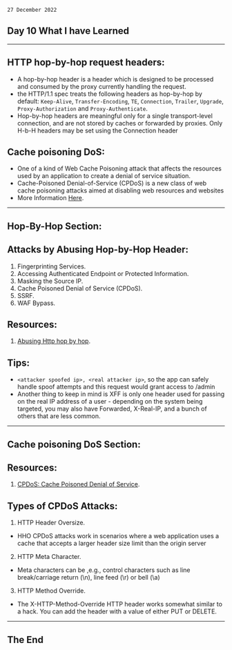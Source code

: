 `27 December 2022`

## **Day 10 What I have Learned**

* * *

## **HTTP hop-by-hop request headers**:

- A hop-by-hop header is a header which is designed to be processed and consumed by the proxy currently handling the request.
- the HTTP/1.1 spec treats the following headers as hop-by-hop by default: `Keep-Alive`, `Transfer-Encoding`, `TE`, `Connection`, `Trailer`, `Upgrade`, `Proxy-Authorization` and `Proxy-Authenticate`.
- Hop-by-hop headers are meaningful only for a single transport-level connection, and are not stored by caches or forwarded by proxies.
    Only H-b-H headers may be set using the Connection header

## **Cache poisoning DoS**:

- One of a kind of Web Cache Poisoning attack that affects the resources used by an application to create a denial of service situation.
- Cache-Poisoned Denial-of-Service (CPDoS) is a new class of web cache poisoning attacks aimed at disabling web resources and websites
- More Information [Here](https://cpdos.org).

* * *

## **Hop-By-Hop Section**:
## **Attacks by Abusing Hop-by-Hop Header**:
1. Fingerprinting Services.
2. Accessing Authenticated Endpoint or Protected Information.
3. Masking the Source IP. 
4. Cache Poisoned Denial of Service (CPDoS).
5. SSRF.
6. WAF Bypass.
## **Resources**:

1.  [Abusing Http hop by hop](https://nathandavison.com/blog/abusing-http-hop-by-hop-request-headers).

## **Tips**:

- `<attacker spoofed ip>, <real attacker ip>`, so the app can safely handle spoof attempts and this request would grant access to /admin
- Another thing to keep in mind is XFF is only one header used for passing on the real IP address of a user - depending on the system being targeted, you may also have Forwarded, X-Real-IP, and a bunch of others that are less common.
***
## **Cache poisoning DoS Section**:
## **Resources**:
1. [CPDoS: Cache Poisoned Denial of Service](https://cpdos.org/).
## **Types of CPDoS Attacks**:
1. HTTP Header Oversize.
- HHO CPDoS attacks work in scenarios where a web application uses a cache that accepts a larger header size limit than the origin server
2. HTTP Meta Character.
- Meta characters can be ,e.g., control characters such as line break/carriage return (\n), line feed (\r) or bell (\a)
3. HTTP Method Override.
- The X-HTTP-Method-Override HTTP header works somewhat similar to a hack. You can add the header with a value of either PUT or DELETE.
***
## **The End**
